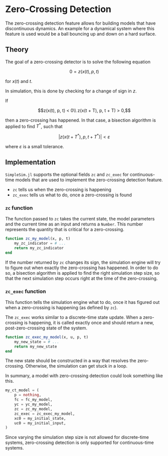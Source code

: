# Zero-Crossing Detection

The zero-crossing detection feature allows for building models that have discontinuous dynamics. An example for a dynamical system where this feature is used would be a ball bouncing up and down on a hard surface.

## Theory

The goal of a zero-crossing detector is to solve the following equation

```math
0 = z(x(t), p, t)
```
for $x(t)$ and $t$.

In simulation, this is done by checking for a change of sign in $z$.

If
```math
z(x(t), p, t) < 0\\
z(x(t + T), p, t + T) > 0,
```
then a zero-crossing has happened. In that case, a bisection algorithm is applied to find $T^*$, such that
```math
\lvert z(x(t + T^*), p, t + T^*)\rvert < \varepsilon
```
where $\varepsilon$ is a small tolerance.

## Implementation

`SimpleSim.jl` supports the optional fields `zc` and `zc_exec` for continuous-time models that are used to implement the zero-crossing detection feature.

* `zc` tells us when the zero-crossing is happening
* `zc_exec` tells us what to do, once a zero-crossing is found

### `zc` function

The function passed to `zc` takes the current state, the model parameters and the current time as an input and returns a `Number`. This number represents the quantity that is critical for a zero-crossing.

```julia
function zc_my_model(x, p, t)
    my_zc_indicator = # ...
    return my_zc_indicator
end
```

If the number returned by `zc` changes its sign, the simulation engine will try to figure out when exactly the zero-crossing has happened.
In order to do so, a bisection algorithm is applied to find the right simulation step size, so that the next simulation step occurs right at the time of the zero-crossing.

### `zc_exec` function

This function tells the simulation engine what to do, once it has figured out when a zero-crossing is happening (as defined by `zc`).

The `zc_exec` works similar to a discrete-time state update. When a zero-crossing is happening, it is called exactly once and should return a new, post-zero-crossing state of the system.

```julia
function zc_exec_my_model(x, u, p, t)
    my_new_state = # ...
    return my_new_state
end
```

The new state should be constructed in a way that resolves the zero-crossing. Otherwise, the simulation can get stuck in a loop.

In summary, a model with zero-crossing detection could look something like this.

```julia
my_ct_model = (
    p = nothing,
    fc = fc_my_model,
    yc = yc_my_model,
    zc = zc_my_model,
    zc_exec = zc_exec_my_model,
    xc0 = my_initial_state,
    uc0 = my_initial_input,
)
```

Since varying the simulation step size is not allowed for discrete-time systems,
zero-crossing detection is only supported for continuous-time systems.
